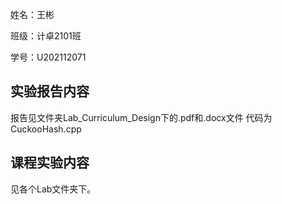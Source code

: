 姓名：王彬

班级：计卓2101班

学号：U202112071



## 实验报告内容

报告见文件夹Lab_Curriculum_Design下的.pdf和.docx文件
代码为CuckooHash.cpp

## 课程实验内容

见各个Lab文件夹下。

